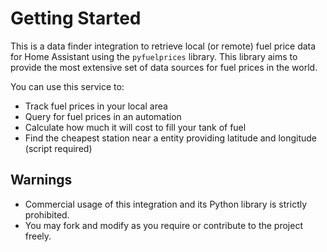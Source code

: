 # Getting Started

This is a data finder integration to retrieve local (or remote) fuel price data for Home Assistant using the `pyfuelprices` library. This library aims to provide the most extensive set of data sources for fuel prices in the world.

You can use this service to:

- Track fuel prices in your local area
- Query for fuel prices in an automation
- Calculate how much it will cost to fill your tank of fuel
- Find the cheapest station near a entity providing latitude and longitude (script required)

## Warnings

- Commercial usage of this integration and its Python library is strictly prohibited.
- You may fork and modify as you require or contribute to the project freely.
